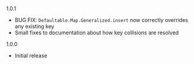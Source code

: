 1.0.1

* BUG FIX: `Defaultable.Map.Generalized.insert` now correctly overrides any
  existing key
* Small fixes to documentation about how key collisions are resolved

1.0.0

* Initial release
